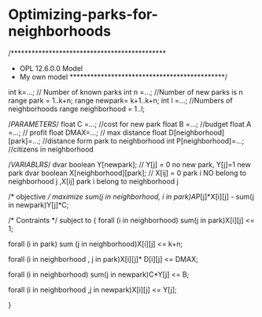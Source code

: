 # Optimizing-parks-for-neighborhoods

/*********************************************
 * OPL 12.6.0.0 Model
 * My own model
 *********************************************/

int k=...; // Number of known parks
int n =...; //Number of new parks is n
range park = 1..k+n;
range newpark= k+1..k+n;
int l =...; //Numbers of neighborhoods
range neighborhood = 1..l;


/*PARAMETERS*/
float C =...; //cost for new park
float B =...; //budget
float A =...; // profit 
float DMAX=...; // max distance
float D[neighborhood][park]=...; //distance form park to neighborhood
int P[neighborhood]=...; //citizens in neighborhood

/*VARIABLRS*/
dvar boolean Y[newpark]; // Y[j] = 0 no new park, Y[j]=1 new park
dvar boolean X[neighborhood][park]; // X[ij] = 0 park i  NO belong to neighborhood j ,X[ij] park i belong to neighborhood j 


/* objective */
maximize 
sum(j in neighborhood, i in park)A*P[j]*X[i][j] - sum(j in newpark)Y[j]*C;

/* Contraints */
subject to 
{
forall (i in neighborhood) sum(j in park)X[i][j] <= 1;

forall (i in park) sum (j in neighborhood)X[i][j] <= k+n;

forall (i in neighborhood , j in park)X[i][j]* D[i][j] <= DMAX;

forall (i in neighborhood) sum(j in newpark)C*Y[j] <= B;


forall (i in  neighborhood ,j in newpark)X[i][j] <= Y[j];








}
